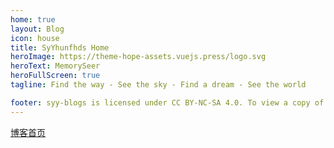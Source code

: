 ```yaml
---
home: true
layout: Blog
icon: house
title: SyYhunfhds Home
heroImage: https://theme-hope-assets.vuejs.press/logo.svg
heroText: MemorySeer
heroFullScreen: true
tagline: Find the way - See the sky - Find a dream - See the world

footer: syy-blogs is licensed under CC BY-NC-SA 4.0. To view a copy of this license, visit https://creativecommons.org/licenses/by-nc-sa/4.0/
---
```

[博客首页](https://syyhunfhds.github.io/)

